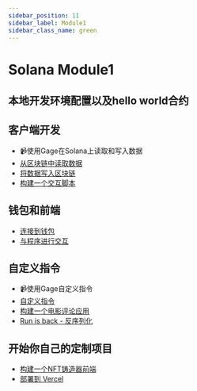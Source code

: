 ```yaml
---
sidebar_position: 11
sidebar_label: Module1
sidebar_class_name: green
---
```


# Solana Module1

## 本地开发环境配置以及hello world合约

## 客户端开发

- 📹使用Gage在Solana上读取和写入数据
- [从区块链中读取数据](./client-side-development/read-data-from-the-solana-network/README.md)
- [将数据写入区块链](./client-side-development/write-data-to-the-blockchain/README.md)
- [构建一个交互脚本](./client-side-development/build-an-interaction-script/README.md)

## 钱包和前端

- [连接到钱包](./wallets-and-frontends/connecting-to-wallet/README.md)
- [与程序进行交互](./wallets-and-frontends/interact-with-a-program/README.md)

## 自定义指令

- 📹使用Gage自定义指令
- [自定义指令](./custom-instruction/custom-instructions/README.md)
- [构建一个电影评论应用](./custom-instruction/build-a-movie-review-app/README.md)
- [Run is back - 反序列化](./custom-instruction/run-it-back-deserialization/README.md)

## 开始你自己的定制项目

- [构建一个NFT铸造器前端](./start-your-own-custom-project/build-an-nft-minter-front-end/README.md)
- [部署到 Vercel](./start-your-own-custom-project/deploy-to-vercel/README.md)
